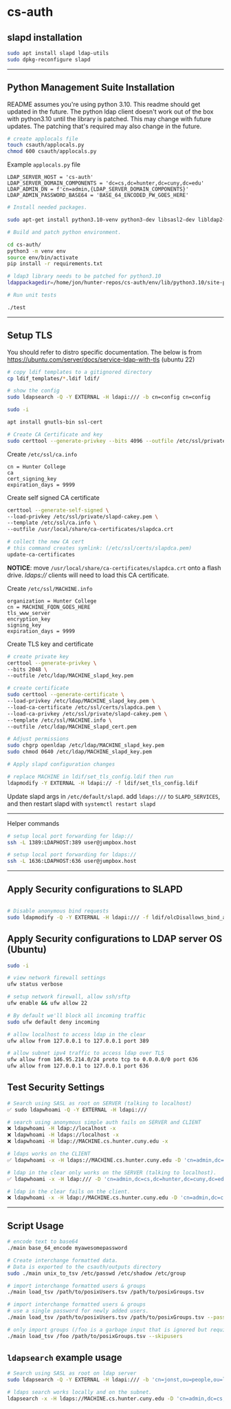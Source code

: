 # cs-auth

## slapd installation
```bash
sudo apt install slapd ldap-utils
sudo dpkg-reconfigure slapd
```

<hr>

## Python Management Suite Installation

README assumes you're using python 3.10. This readme should get updated in the future. The python ldap client doesn't work out of the box with python3.10 until the library is patched. This may change with future updates. The patching that's required may also change in the future.


```bash
# create applocals file
touch csauth/applocals.py
chmod 600 csauth/applocals.py
```

Example `applocals.py` file
```
LDAP_SERVER_HOST = 'cs-auth'
LDAP_SERVER_DOMAIN_COMPONENTS = 'dc=cs,dc=hunter,dc=cuny,dc=edu'
LDAP_ADMIN_DN = f'cn=admin,{LDAP_SERVER_DOMAIN_COMPONENTS}'
LDAP_ADMIN_PASSWORD_BASE64 = 'BASE_64_ENCODED_PW_GOES_HERE'
```



```bash
# Install needed packages.

sudo apt-get install python3.10-venv python3-dev libsasl2-dev libldap2-dev libssl-dev libldb-dev libldap2-dev
```

```bash
# Build and patch python environment.

cd cs-auth/
python3 -m venv env
source env/bin/activate
pip install -r requirements.txt

# ldap3 library needs to be patched for python3.10
ldappackagedir=/home/jon/hunter-repos/cs-auth/env/lib/python3.10/site-packages/ldap3 ./main patch_python_env
```

```bash
# Run unit tests

./test
```

<hr>

## Setup TLS

You should refer to distro specific documentation. The below is from https://ubuntu.com/server/docs/service-ldap-with-tls (ubuntu 22)

```bash
# copy ldif templates to a gitignored directory
cp ldif_templates/*.ldif ldif/
```

```bash
# show the config
sudo ldapsearch -Q -Y EXTERNAL -H ldapi:/// -b cn=config cn=config
```


```bash
sudo -i

apt install gnutls-bin ssl-cert

# Create CA Certificate and key
sudo certtool --generate-privkey --bits 4096 --outfile /etc/ssl/private/slapd-cakey.pem
```

Create `/etc/ssl/ca.info`
```
cn = Hunter College
ca
cert_signing_key
expiration_days = 9999
```

Create self signed CA certificate
```bash
certtool --generate-self-signed \
--load-privkey /etc/ssl/private/slapd-cakey.pem \
--template /etc/ssl/ca.info \
--outfile /usr/local/share/ca-certificates/slapdca.crt

# collect the new CA cert
# this command creates symlink: (/etc/ssl/certs/slapdca.pem)
update-ca-certificates
```

__NOTICE__: move `/usr/local/share/ca-certificates/slapdca.crt` onto a flash drive. _ldaps://_ clients will need to load this CA certificate.

Create `/etc/ssl/MACHINE.info`
```
organization = Hunter College
cn = MACHINE_FQDN_GOES_HERE
tls_www_server
encryption_key
signing_key
expiration_days = 9999

```

Create TLS key and certificate
```bash
# create private key
certtool --generate-privkey \
--bits 2048 \
--outfile /etc/ldap/MACHINE_slapd_key.pem

# create certificate
sudo certtool --generate-certificate \
--load-privkey /etc/ldap/MACHINE_slapd_key.pem \
--load-ca-certificate /etc/ssl/certs/slapdca.pem \
--load-ca-privkey /etc/ssl/private/slapd-cakey.pem \
--template /etc/ssl/MACHINE.info \
--outfile /etc/ldap/MACHINE_slapd_cert.pem

# Adjust permissions
sudo chgrp openldap /etc/ldap/MACHINE_slapd_key.pem
sudo chmod 0640 /etc/ldap/MACHINE_slapd_key.pem
```

```bash
# Apply slapd configuration changes

# replace MACHINE in ldif/set_tls_config.ldif then run
ldapmodify -Y EXTERNAL -H ldapi:// -f ldif/set_tls_config.ldif
```

Update slapd args in `/etc/default/slapd`. add `ldaps:///` to `SLAPD_SERVICES`, and then restart slapd with `systemctl restart slapd`

<hr>
Helper commands

```bash
# setup local port forwarding for ldap://
ssh -L 1389:LDAPHOST:389 user@jumpbox.host

# setup local port forwarding for ldaps://
ssh -L 1636:LDAPHOST:636 user@jumpbox.host

```

<hr>


## Apply Security configurations to SLAPD

```bash

# Disable anonymous bind requests
sudo ldapmodify -Q -Y EXTERNAL -H ldapi:/// -f ldif/olcDisallows_bind_anon.ldif

```

## Apply Security configurations to LDAP server OS (Ubuntu)

```bash
sudo -i

# view network firewall settings
ufw status verbose

# setup network firewall, allow ssh/sftp
ufw enable && ufw allow 22

# By default we'll block all incoming traffic
sudo ufw default deny incoming

# allow localhost to access ldap in the clear
ufw allow from 127.0.0.1 to 127.0.0.1 port 389

# allow subnet ipv4 traffic to access ldap over TLS
ufw allow from 146.95.214.0/24 proto tcp to 0.0.0.0/0 port 636
ufw allow from 127.0.0.1 to 127.0.0.1 port 636

```

## Test Security Settings

```bash
# Search using SASL as root on SERVER (talking to localhost)
✅ sudo ldapwhoami -Q -Y EXTERNAL -H ldapi:///

# search using anonymous simple auth fails on SERVER and CLIENT
❌ ldapwhoami -H ldap://localhost -x
❌ ldapwhoami -H ldaps://localhost -x
❌ ldapwhoami -H ldap://MACHINE.cs.hunter.cuny.edu -x

# ldaps works on the CLIENT
✅ ldapwhoami -x -H ldaps://MACHINE.cs.hunter.cuny.edu -D 'cn=admin,dc=cs,dc=hunter,dc=cuny,dc=edu' -W

# ldap in the clear only works on the SERVER (talking to localhost).
✅ ldapwhoami -x -H ldap:/// -D 'cn=admin,dc=cs,dc=hunter,dc=cuny,dc=edu' -W

# ldap in the clear fails on the client.
❌ ldapwhoami -x -H ldap://MACHINE.cs.hunter.cuny.edu -D 'cn=admin,dc=cs,dc=hunter,dc=cuny,dc=edu' -W
```


<hr>

## Script Usage

```bash
# encode text to base64
./main base_64_encode myawesomepassword

# Create interchange formatted data.
# Data is exported to the csauth/outputs directory
sudo ./main unix_to_tsv /etc/passwd /etc/shadow /etc/group

# import interchange formatted users & groups
./main load_tsv /path/to/posixUsers.tsv /path/to/posixGroups.tsv

# import interchange formatted users & groups
# use a single password for newly added users.
./main load_tsv /path/to/posixUsers.tsv /path/to/posixGroups.tsv --password

# only import groups (/foo is a garbage input that is ignored but required)
./main load_tsv /foo /path/to/posixGroups.tsv --skipusers

```

## `ldapsearch` example usage
```bash
# Search using SASL as root on ldap server
sudo ldapsearch -Q -Y EXTERNAL -H ldapi:/// -b 'cn=jonst,ou=people,ou=linuxlab,dc=cs,dc=hunter,dc=cuny,dc=edu'

# ldaps search works locally and on the subnet.
ldapsearch -x -H ldaps://MACHINE.cs.hunter.cuny.edu -D 'cn=admin,dc=cs,dc=hunter,dc=cuny,dc=edu' -W -b 'cn=jonst,ou=people,ou=linuxlab,dc=cs,dc=hunter,dc=cuny,dc=edu'

```
